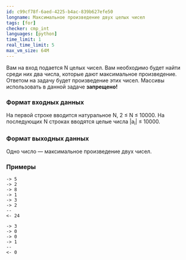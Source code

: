 ```yaml
---
id: c99cf78f-6aed-4225-b4ac-839b627efe50
longname: Максимальное произведение двух целых чисел
tags: [for]
checker: cmp_int
languages: [python]
time_limit: 1
real_time_limit: 5
max_vm_size: 64M
---
```



Вам на вход подается N целых чисел. Вам необходимо будет найти среди них два числа, которые дают максимальное произведение. Ответом на задачу будет произведение этих чисел. Массивы использовать в данной задаче **запрещено!**

### Формат входных данных

На первой строке вводится натуральное N, 2 &le; N &le; 10000. На последующих N строках вводятся целые числа |a<sub>i</sub>| &le; 10000.  

### Формат выходных данных

Одно число — максимальное произведение двух чисел.

### Примеры

```
-> 5
-> 2
-> 8
-> 1
-> 3
-> 2
--
<- 24
```

```
-> 3
-> 0
-> 0
-> 1
--
<- 0
```
